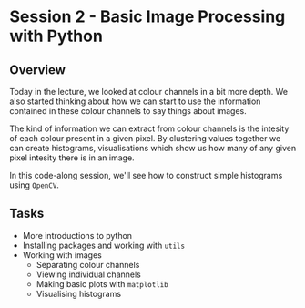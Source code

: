 # Session 2 - Basic Image Processing with Python

## Overview

Today in the lecture, we looked at colour channels in a bit more depth. We also started thinking about how we can start to use the information contained in these colour channels to say things about images.

The kind of information we can extract from colour channels is the intesity of each colour present in a given pixel. By clustering values together we can create histograms, visualisations which show us how many of any given pixel intesity there is in an image.

In this code-along session, we'll see how to construct simple histograms using ```OpenCV```.


## Tasks

- More introductions to python
- Installing packages and working with ```utils```
- Working with images
  - Separating colour channels
  - Viewing individual channels
  - Making basic plots with ```matplotlib```
  - Visualising histograms